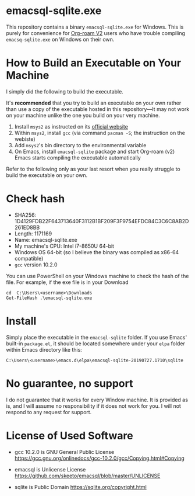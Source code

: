 # emacsql-sqlite.exe

This repository contains a binary `emacsql-sqlite.exe` for Windows.
This is purely for convenience for [Org-roam V2](https://github.com/org-roam/org-roam) users who have trouble compiling `emacsq-sqlite.exe` on Windows on their own.

# How to Build an Executable on Your Machine

I simply did the following to build the executable. 

It's **recommended** that you try to build an executable on your own rather than use a copy of the executable hosted in this repository—It may not work on your machine unlike the one you build on your very machine.

1. Install `msys2` as instructed on its [official website](https://www.msys2.org/)
2. Within `msys2`, install `gcc` (via command `pacman -S`; the instruction on the webiste)
3. Add `msys2`'s bin directory to the environmental variable
4. On Emacs, install `emacsql-sqlite` package and start Org-roam (v2)
   Emacs starts compiling the executable automatically

Refer to the following only as your last resort when you really struggle to build the executable on your own.

# Check hash

- SHA256: 1D4129FDB22F643713640F3112B1BF209F3F9754EFDC84C3C6C8AB2D261ED8BB
- Length: 1171169
- Name: emacsql-sqlite.exe
- My machine's CPU: Intel i7-8650U 64-bit
- Windows OS 64-bit (so I believe the binary was compiled as x86-64 compatible)
- `gcc` version 10.2.0

You can use PowerShell on your Windows machine to check the hash of the file. For example, if the exe file is in your Download

```
cd  C:\Users\<username>\Downloads
Get-FileHash .\emacsql-sqlite.exe
```

# Install

Simply place the executable in the `emacsql-sqlite` folder. If you use Emacs' built-in `package.el`, it should be located somewhere under your `elpa` folder within Emacs directory like this:

```
C:\Users\<username>\emacs.d\elpa\emacsql-sqlite-20190727.1710\sqlite
```

# No guarantee, no support

I do not guarantee that it works for every Window machine. It is provided as is, and I will assume no responsibility if it does not work for you. I will not respond to any request for support.

# License of Used Software

- gcc 10.2.0 is GNU General Public License
  https://gcc.gnu.org/onlinedocs/gcc-10.2.0/gcc/Copying.html#Copying
  
- emacsql is Unlicense License
  https://github.com/skeeto/emacsql/blob/master/UNLICENSE

- sqlite is Public Domain
  https://sqlite.org/copyright.html
